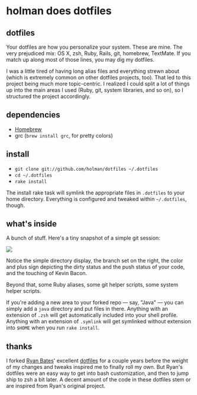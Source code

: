 # holman does dotfiles

## dotfiles

Your dotfiles are how you personalize your system. These are mine. The very prejudiced mix: OS X, zsh, Ruby, Rails, git, homebrew, TextMate. If you match up along most of those lines, you may dig my dotfiles.

I was a little tired of having long alias files and everything strewn about (which is extremely common on other dotfiles projects, too). That led to this project being much more topic-centric. I realized I could split a lot of things up into the main areas I used (Ruby, git, system libraries, and so on), so I structured the project accordingly.

## dependencies

- [Homebrew](http://github.com/mxcl/homebrew)
- grc (`brew install grc`, for pretty colors)

## install

- `git clone git://github.com/holman/dotfiles ~/.dotfiles`
- `cd ~/.dotfiles`
- `rake install`

The install rake task will symlink the appropriate files in `.dotfiles` to your home directory. Everything is configured and tweaked within `~/.dotfiles`, though.

## what's inside

A bunch of stuff. Here's a tiny snapshot of a simple git session:

<img src="http://cl.ly/WNz/content" />

Notice the simple directory display, the branch set on the right, the color and plus sign depicting the dirty status and the push status of your code, and the touching of Kevin Bacon.

Beyond that, some Ruby aliases, some git helper scripts, some system helper scripts.

If you're adding a new area to your forked repo — say, "Java" — you can simply add a `java` directory and put files in there. Anything with an extension of `.zsh` will get automatically included into your shell profile. Anything with an extension of `.symlink` will get symlinked without extension into `$HOME` when you run `rake install`.

## thanks

I forked [Ryan Bates](http://github.com/ryanb)' excellent [dotfiles](http://github.com/ryanb/dotfiles) for a couple years before the weight of my changes and tweaks inspired me to finally roll my own. But Ryan's dotfiles were an easy way to get into bash customization, and then to jump ship to zsh a bit later. A decent amount of the code in these dotfiles stem or are inspired from Ryan's original project.